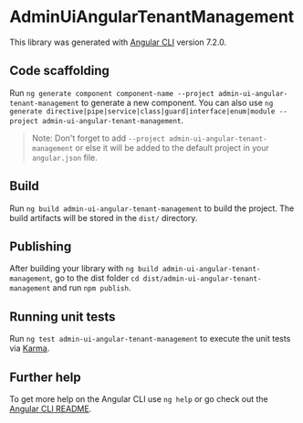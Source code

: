 # AdminUiAngularTenantManagement

This library was generated with [Angular CLI](https://github.com/angular/angular-cli) version 7.2.0.

## Code scaffolding

Run `ng generate component component-name --project admin-ui-angular-tenant-management` to generate a new component. You can also use `ng generate directive|pipe|service|class|guard|interface|enum|module --project admin-ui-angular-tenant-management`.
> Note: Don't forget to add `--project admin-ui-angular-tenant-management` or else it will be added to the default project in your `angular.json` file. 

## Build

Run `ng build admin-ui-angular-tenant-management` to build the project. The build artifacts will be stored in the `dist/` directory.

## Publishing

After building your library with `ng build admin-ui-angular-tenant-management`, go to the dist folder `cd dist/admin-ui-angular-tenant-management` and run `npm publish`.

## Running unit tests

Run `ng test admin-ui-angular-tenant-management` to execute the unit tests via [Karma](https://karma-runner.github.io).

## Further help

To get more help on the Angular CLI use `ng help` or go check out the [Angular CLI README](https://github.com/angular/angular-cli/blob/master/README.md).
